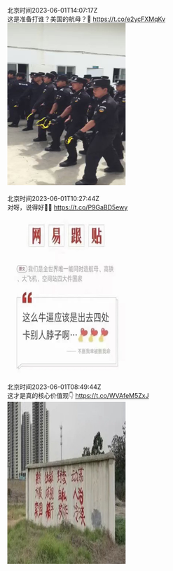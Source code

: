 北京时间2023-06-01T14:07:17Z<br>这是准备打谁？美国的航母？🤔️ https://t.co/e2ycFXMqKv<br><img src='/temp/video/2023/t-Month-6/y-Day-01/FHtxWIgJMI3yoLO/1664151614251483136_0.jpg' width='270' height='370'><br><br>北京时间2023-06-01T10:27:44Z<br>对呀，说得好🤣💯 https://t.co/P9GaBD5ewy<br><img src='/temp/image/2023/t-Month-6/1664096359866306561_0.jpg' width='270' height='370'><br><br>北京时间2023-06-01T08:49:44Z<br>这才是真的核心价值观👇 https://t.co/WVAfeM5ZxJ<br><img src='/temp/image/2023/t-Month-6/1664071698793250816_0.jpg' width='270' height='370'><br><br>